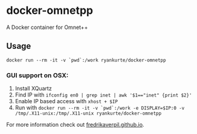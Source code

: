 # docker-omnetpp

A Docker container for Omnet++

## Usage

```docker run --rm -it -v `pwd`:/work ryankurte/docker-omnetpp```

### GUI support on OSX:
1. Install XQuartz
2. Find IP with `ifconfig en0 | grep inet | awk '$1=="inet" {print $2}'`
3. Enable IP based access with `xhost + $IP`
4. Run with  ```docker run --rm -it -v `pwd`:/work -e DISPLAY=$IP:0 -v /tmp/.X11-unix:/tmp/.X11-unix ryankurte/docker-omnetpp```

For more information check out [fredrikaverpil.github.io](https://fredrikaverpil.github.io/2016/07/31/docker-for-mac-and-gui-applications/).
